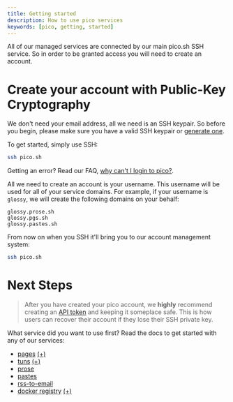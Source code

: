 ```yaml
---
title: Getting started
description: How to use pico services 
keywords: [pico, getting, started]
---
```


All of our managed services are connected by our main pico.sh SSH service. So in
order to be granted access you will need to create an account.

# Create your account with Public-Key Cryptography

We don't need your email address, all we need is an SSH keypair. So before you
begin, please make sure you have a valid SSH keypair or
[generate one](/faq#generating-a-new-ssh-key).

To get started, simply use SSH:

```bash
ssh pico.sh
```

Getting an error? Read our FAQ,
[why can't I login to pico?](faq#why-cant-i-login-to-pico).

All we need to create an account is your username. This username will be used
for all of your service domains. For example, if your username is `glossy`, we
will create the following domains on your behalf:

```
glossy.prose.sh
glossy.pgs.sh
glossy.pastes.sh
```

From now on when you SSH it'll bring you to our account management system:

```bash
ssh pico.sh
```

# Next Steps

> After you have created your pico account, we **highly** recommend creating an
> [API token](/api-token) and keeping it someplace safe. This is how users can
> recover their account if they lose their SSH private key.

What service did you want to use first? Read the docs to get started with any of
our services:

- [pages](/pgs) <a href="/plus" class="link-alt-hover">(+)</a>
- [tuns](/tuns) <a href="/plus" class="link-alt-hover">(+)</a>
- [prose](/prose)
- [pastes](/pastes)
- [rss-to-email](/feeds)
- [docker registry](/imgs) <a href="/plus" class="link-alt-hover">(+)</a>
